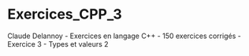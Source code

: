 # Exercices_CPP_3
Claude Delannoy - Exercices en langage C++ - 150 exercices corrigés - Exercice 3 - Types et valeurs 2
